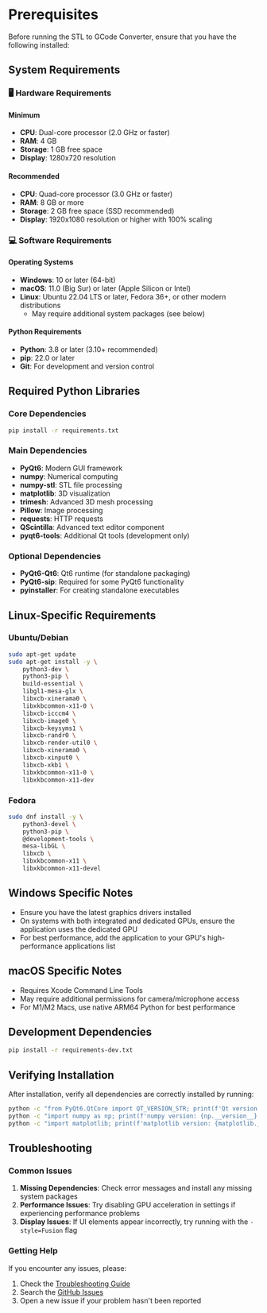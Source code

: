# Prerequisites

Before running the STL to GCode Converter, ensure that you have the following installed:


## System Requirements


### 🖥️ Hardware Requirements


#### Minimum

- **CPU**: Dual-core processor (2.0 GHz or faster)
- **RAM**: 4 GB
- **Storage**: 1 GB free space
- **Display**: 1280x720 resolution


#### Recommended

- **CPU**: Quad-core processor (3.0 GHz or faster)
- **RAM**: 8 GB or more
- **Storage**: 2 GB free space (SSD recommended)
- **Display**: 1920x1080 resolution or higher with 100% scaling


### 💻 Software Requirements


#### Operating Systems

- **Windows**: 10 or later (64-bit)
- **macOS**: 11.0 (Big Sur) or later (Apple Silicon or Intel)
- **Linux**: Ubuntu 22.04 LTS or later, Fedora 36+, or other modern distributions
  - May require additional system packages (see below)


#### Python Requirements

- **Python**: 3.8 or later (3.10+ recommended)
- **pip**: 22.0 or later
- **Git**: For development and version control


## Required Python Libraries


### Core Dependencies

```bash
pip install -r requirements.txt
```


### Main Dependencies

- **PyQt6**: Modern GUI framework
- **numpy**: Numerical computing
- **numpy-stl**: STL file processing
- **matplotlib**: 3D visualization
- **trimesh**: Advanced 3D mesh processing
- **Pillow**: Image processing
- **requests**: HTTP requests
- **QScintilla**: Advanced text editor component
- **pyqt6-tools**: Additional Qt tools (development only)


### Optional Dependencies

- **PyQt6-Qt6**: Qt6 runtime (for standalone packaging)
- **PyQt6-sip**: Required for some PyQt6 functionality
- **pyinstaller**: For creating standalone executables


## Linux-Specific Requirements


### Ubuntu/Debian

```bash
sudo apt-get update
sudo apt-get install -y \
    python3-dev \
    python3-pip \
    build-essential \
    libgl1-mesa-glx \
    libxcb-xinerama0 \
    libxkbcommon-x11-0 \
    libxcb-icccm4 \
    libxcb-image0 \
    libxcb-keysyms1 \
    libxcb-randr0 \
    libxcb-render-util0 \
    libxcb-xinerama0 \
    libxcb-xinput0 \
    libxcb-xkb1 \
    libxkbcommon-x11-0 \
    libxkbcommon-x11-dev
```


### Fedora

```bash
sudo dnf install -y \
    python3-devel \
    python3-pip \
    @development-tools \
    mesa-libGL \
    libxcb \
    libxkbcommon-x11 \
    libxkbcommon-x11-devel
```


## Windows Specific Notes

- Ensure you have the latest graphics drivers installed
- On systems with both integrated and dedicated GPUs, ensure the application uses the dedicated GPU
- For best performance, add the application to your GPU's high-performance applications list


## macOS Specific Notes

- Requires Xcode Command Line Tools
- May require additional permissions for camera/microphone access
- For M1/M2 Macs, use native ARM64 Python for best performance


## Development Dependencies

```bash
pip install -r requirements-dev.txt
```


## Verifying Installation

After installation, verify all dependencies are correctly installed by running:

```bash
python -c "from PyQt6.QtCore import QT_VERSION_STR; print(f'Qt version: {QT_VERSION_STR}')"
python -c "import numpy as np; print(f'numpy version: {np.__version__}')"
python -c "import matplotlib; print(f'matplotlib version: {matplotlib.__version__}')"
```


## Troubleshooting


### Common Issues

1. **Missing Dependencies**: Check error messages and install any missing system packages
2. **Performance Issues**: Try disabling GPU acceleration in settings if experiencing performance problems
3. **Display Issues**: If UI elements appear incorrectly, try running with the `-style=Fusion` flag


### Getting Help

If you encounter any issues, please:

1. Check the [Troubleshooting Guide](docs/TROUBLESHOOTING.md)
2. Search the [GitHub Issues](https://github.com/yourusername/STL_to_G-Code/issues)
3. Open a new issue if your problem hasn't been reported
